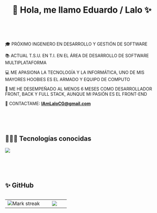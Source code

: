 <h1 align="center">👋 Hola, me llamo Eduardo / Lalo ✨ </h1> 

<br>
<br>
<br>

<p align="left">
🎓 PRÓXIMO INGENIERO EN DESARROLLO Y GESTIÓN DE SOFTWARE

📚 ACTUAL T.S.U. EN T.I. EN EL ÁREA DE DESARROLLO DE SOFTWARE MULTIPLATAFORMA

💻 ME APASIONA LA TECNOLOGÍA Y LA INFORMÁTICA, UNO DE MIS MAYORES HOOBIES ES EL ARMADO Y EQUIPO DE COMPUTO 

📝 ME HE DESEMPEÑADO AL MENOS 6 MESES COMO DESARROLLADOR FRONT, BACK Y FULL STACK, AUNQUE MI PASIÓN ES EL FRONT-END

👀 CONTACTAME: **IAmLaloCG@gmail.com**
</p>

<br>
<br>
<br>

<h2> 👨🏻‍💻 Tecnologías conocidas </h2>

<p align="left">
  <a href="https://skillicons.dev">
    <img src="https://skillicons.dev/icons?i=arduino,atom,bootstrap,c,cs,cpp,css,dotnet,figma,firebase,flask,gamemakerstudio,git,github,gitlab,html,ai,java,js,laravel,linkedin,mongodb,mysql,nodejs,notion,npm,ps,php,pinia,postman,py,sass,sublime,sequelize,ts,ubuntu,visualstudio,vite,vscode,vue&perline=16" />
  </a>
</p>

<br>
<br>
<br>

<h2>✨ GitHub </h2>
<p align="center">
<table align="left">
<tr border="none">
<td width="60%" align="center">
  <img  title="🔥 Get streak stats for your profile at git.io/streak-stats" alt="Mark streak" src="https://github-readme-streak-stats.herokuapp.com/?user=LaloG19&theme=dark&hide_border=false" /> 
</td>

<td width="40%" align="center">

  <img  align="center"  src="https://github-readme-stats.anuraghazra1.vercel.app/api/top-langs/?username=LaloG19&theme=dark&hide_border=false&no-bg=true&no-frame=true&langs_count=3"/>

  </td>
</tr>
</table>
</p>
